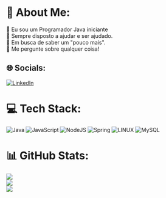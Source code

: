 # 💫 About Me:
🔭 Eu sou um Programador Java iniciante<br>🤝 Sempre disposto a ajudar e ser ajudado.<br>🌱 Em busca de saber um "pouco mais".<br>💬 Me pergunte sobre qualquer coisa!


## 🌐 Socials:
[![LinkedIn](https://img.shields.io/badge/LinkedIn-%230077B5.svg?logo=linkedin&logoColor=white)](https://www.linkedin.com/in/gabrielmedeirosnascimento/) 

# 💻 Tech Stack:
![Java](https://img.shields.io/badge/java-%23ED8B00.svg?style=for-the-badge&logo=java&logoColor=white) ![JavaScript](https://img.shields.io/badge/javascript-%23323330.svg?style=for-the-badge&logo=javascript&logoColor=%23F7DF1E) ![NodeJS](https://img.shields.io/badge/node.js-6DA55F?style=for-the-badge&logo=node.js&logoColor=white) ![Spring](https://img.shields.io/badge/spring-%236DB33F.svg?style=for-the-badge&logo=spring&logoColor=white) ![LINUX](https://img.shields.io/badge/Linux-FCC624?style=for-the-badge&logo=linux&logoColor=black) ![MySQL](https://img.shields.io/badge/mysql-%2300f.svg?style=for-the-badge&logo=mysql&logoColor=white)
# 📊 GitHub Stats:
![](https://github-readme-stats.vercel.app/api?username=glMedeiiros&theme=dark&hide_border=false&include_all_commits=false&count_private=false)<br/>
![](https://github-readme-streak-stats.herokuapp.com/?user=glMedeiiros&theme=dark&hide_border=false)<br/>
![](https://github-readme-stats.vercel.app/api/top-langs/?username=glMedeiiros&theme=dark&hide_border=false&include_all_commits=false&count_private=false&layout=compact)
